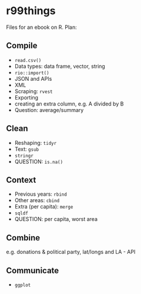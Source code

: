 # r99things

Files for an ebook on R. Plan:

## Compile

* `read.csv()`
* Data types: data frame, vector, string
* `rio::import()`
* JSON and APIs
* XML
* Scraping: `rvest` 
* Exporting
* creating an extra column, e.g. A divided by B
* Question: average/summary

## Clean

* Reshaping: `tidyr`
* Text: `gsub`
* `stringr`
* QUESTION: `is.na()`

## Context

* Previous years: `rbind`
* Other areas: `cbind`
* Extra (per capita): `merge`
* `sqldf`
* QUESTION: per capita, worst area

## Combine

e.g. donations & political party, lat/longs and LA - API

## Communicate

* `ggplot`
